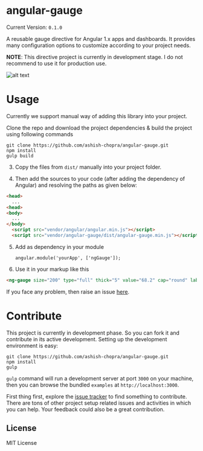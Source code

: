 # angular-gauge

Current Version: `0.1.0`

A reusable gauge directive for Angular 1.x apps and dashboards. It provides many configuration options to customize according to your project needs.

**NOTE**: This directive project is currently in development stage. I do not recommend to use it for production use.

![alt text](https://raw.githubusercontent.com/ashish-chopra/angular-gauge/master/examples/examples.png)

# Usage

Currently we support manual way of adding this library into your project.

Clone the repo and download the project dependencies & build the project using following commands

```
git clone https://github.com/ashish-chopra/angular-gauge.git
npm install
gulp build
```

3. Copy the files from `dist/` manually into your project folder.

4.  Then add the sources to your code (after adding the dependency of Angular) and resolving the paths as given below:

```html
<head>
  ...
<head>
<body>
  ...
</body>
  <script src="vendor/angular/angular.min.js"></script>
  <script src="vendor/angular-gauge/dist/angular-gauge.min.js"></script>
```

5. Add as dependency in your module

    ```
    angular.module('yourApp', ['ngGauge']);
    ```
6. Use it in your markup like this

```html
<ng-gauge size="200" type="full" thick="5" value="68.2" cap="round" label="Speed" append="mph" foreground-color="#ffcc66" background-color="rgba(255,255,255, 0.4)" append="kW"></ng-gauge>
```
 
If you face any problem, then raise an issue [here](https://github.com/ashish-chopra/angular-gauge/issues).


# Contribute

This project is currently in development phase. So you can fork it and contribute in its active development. 
Setting up the development environment is easy:

```
git clone https://github.com/ashish-chopra/angular-gauge.git
npm install
gulp

```
`gulp` command will run a development server at port `3000` on your machine, then you can browse the bundled `examples` at `http://localhost:3000`.


First thing first, explore the [issue tracker](https://github.com/ashish-chopra/angular-gauge/issues) to find something to contribute. There are tons of other project setup related issues and activities in which you can help. Your feedback could also be a great contribution.


License
---------
MIT License

